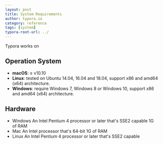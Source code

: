 ```yaml
---
layout: post
title: System Requirements
author: typora.io
category: reference
tags: [system]
typora-root-url: ../
---
```


Typora works on

## Operation System

- **macOS**: ≥ v10.10
- **Linux**: tested on Ubuntu 14.04, 16.04 and 18.04, support x86 and amd64 (x64) architecture. 
- **Windows**: require Windows 7, Windows 8 or Windows 10, support x86 and amd64 (x64) architecture. 

## Hardware

- Windows
  An Intel Pentium 4 processor or later that's SSE2 capable
  1G of RAM
- Mac
  An Intel processor that's 64-bit
  1G of RAM
- Linux
  An Intel Pentium 4 processor or later that's SSE2 capable
